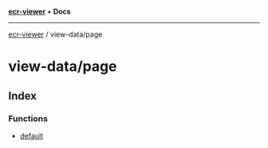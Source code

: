 [**ecr-viewer**](../../README.md) • **Docs**

***

[ecr-viewer](../../README.md) / view-data/page

# view-data/page

## Index

### Functions

- [default](functions/default.md)
